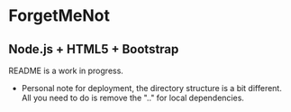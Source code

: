 # ForgetMeNot

## Node.js + HTML5 + Bootstrap

README is a work in progress.
* Personal note for deployment, the directory structure is a bit different. All you need to do is remove the ".." for local dependencies.
